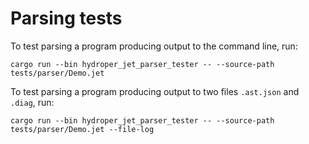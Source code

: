 # Parsing tests

To test parsing a program producing output to the command line, run:

```
cargo run --bin hydroper_jet_parser_tester -- --source-path tests/parser/Demo.jet
```

To test parsing a program producing output to two files `.ast.json` and `.diag`, run:

```
cargo run --bin hydroper_jet_parser_tester -- --source-path tests/parser/Demo.jet --file-log
```